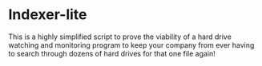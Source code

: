 # Indexer-lite
This is a highly simplified script to prove the viability of a hard drive watching and monitoring program to keep your company from ever having to search through dozens of hard drives for that one file again!

